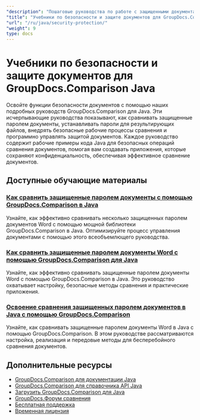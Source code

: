 ```yaml
---
"description": "Пошаговые руководства по работе с защищенными документами и реализации безопасности в результатах сравнения с GroupDocs.Comparison для Java."
"title": "Учебники по безопасности и защите документов для GroupDocs.Comparison Java"
"url": "/ru/java/security-protection/"
"weight": 9
type: docs
---
```

# Учебники по безопасности и защите документов для GroupDocs.Comparison Java

Освойте функции безопасности документов с помощью наших подробных руководств GroupDocs.Comparison для Java. Эти исчерпывающие руководства показывают, как сравнивать защищенные паролем документы, устанавливать пароли для результирующих файлов, внедрять безопасные рабочие процессы сравнения и программно управлять защитой документов. Каждое руководство содержит рабочие примеры кода Java для безопасных операций сравнения документов, помогая вам создавать приложения, которые сохраняют конфиденциальность, обеспечивая эффективное сравнение документов.

## Доступные обучающие материалы

### [Как сравнить защищенные паролем документы с помощью GroupDocs.Comparison в Java](./compare-protected-docs-groupdocs-comparison-java/)
Узнайте, как эффективно сравнивать несколько защищенных паролем документов Word с помощью мощной библиотеки GroupDocs.Comparison в Java. Оптимизируйте процесс управления документами с помощью этого всеобъемлющего руководства.

### [Как сравнить защищенные паролем документы Word с помощью GroupDocs.Comparison для Java](./compare-password-protected-word-docs-groupdocs-java/)
Узнайте, как эффективно сравнивать защищенные паролем документы Word с помощью GroupDocs.Comparison в Java. Это руководство охватывает настройку, безопасные методы сравнения и практические приложения.

### [Освоение сравнения защищенных паролем документов в Java с помощью GroupDocs.Comparison](./java-groupdocs-compare-password-protected-docs/)
Узнайте, как сравнивать защищенные паролем документы Word в Java с помощью GroupDocs.Comparison. В этом руководстве рассматриваются настройка, реализация и передовые методы для бесперебойного сравнения документов.

## Дополнительные ресурсы

- [GroupDocs.Comparison для документации Java](https://docs.groupdocs.com/comparison/java/)
- [GroupDocs.Comparison для справочника API Java](https://reference.groupdocs.com/comparison/java/)
- [Загрузить GroupDocs.Comparison для Java](https://releases.groupdocs.com/comparison/java/)
- [GroupDocs.Форум сравнения](https://forum.groupdocs.com/c/comparison)
- [Бесплатная поддержка](https://forum.groupdocs.com/)
- [Временная лицензия](https://purchase.groupdocs.com/temporary-license/)
